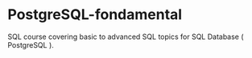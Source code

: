 # PostgreSQL-fondamental
SQL course covering basic to advanced SQL topics for SQL Database ( PostgreSQL ).
